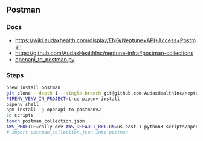 
## Postman

### Docs

- https://wiki.audaxhealth.com/display/ENG/Neptune+API+Access+Postman
- https://github.com/AudaxHealthInc/neptune-infra#postman-collections
- [openapi_to_postman.py](https://github.com/AudaxHealthInc/neptune-infra/blob/master/scripts/openapi_to_postman.py#L1-L17)

### Steps

```sh
brew install postman
git clone --depth 1 --single-branch git@github.com:AudaxHealthInc/neptune-infra.git
PIPENV_VENV_IN_PROJECT=true pipenv install
pipenv shell
npm install -g openapi-to-postmanv2
cd scripts
touch postman_collection.json
AWS_PROFILE=rally-dev AWS_DEFAULT_REGION=us-east-1 python3 scripts/openapi_to_postman.py --session-auth
# import postman_collection.json into postman
```
<!--stackedit_data:
eyJoaXN0b3J5IjpbLTIwMjAzMTc5MTgsLTE4NTEyNjY2NzksLT
I1MjMyOTMwMSwyMTIwMzA0MzcwXX0=
-->